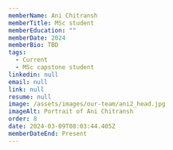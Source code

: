 ```yaml
---
memberName: Ani Chitransh
memberTitle: MSc student
memberEducation: ""
memberDate: 2024
memberBio: TBD
tags:
  - Current
  - MSc capstone student
linkedin: null
email: null
link: null
resume: null
image: /assets/images/our-team/ani2_head.jpg
imageAlt: Portrait of Ani Chitransh
order: 8
date: 2024-03-09T08:03:44.405Z
memberDateEnd: Present
---
```

